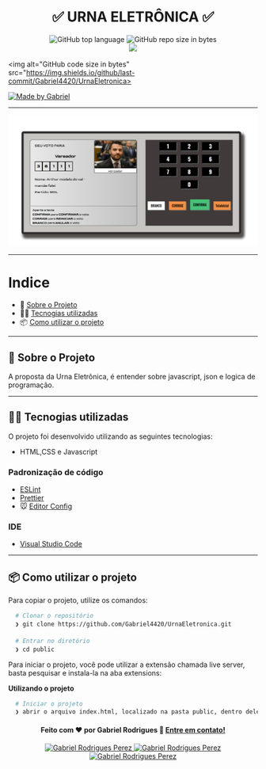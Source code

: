 <h1 align="center">
  ✅ URNA ELETRÔNICA ✅
</h1>

<p align="center">
   
  <img alt="GitHub top language" src="https://img.shields.io/github/languages/top/Gabriel4420/UrnaEletronica?logo=html">

  <img alt="GitHub repo size in bytes" src="https://img.shields.io/github/repo-size/Gabriel4420/UrnaEletronica?color=green">

  <br>
  
  <a href="https://www.codacy.com/manual/Gabriel4420/UrnaEletronica?utm_source=github.com&amp;utm_medium=referral&amp;utm_content=Gabriel4420/Urna_Eletronica&amp;utm_campaign=Badge_Grade">
    <img src="https://app.codacy.com/project/badge/Grade/6dd6b46abeb14e99935a2b9ac5c6ede2"/>
  </a>
  
  <img alt="GitHub code size in bytes" src="https://img.shields.io/github/last-commit/Gabriel4420/UrnaEletronica>


  <a href="https://www.linkedin.com/in/gabriel-rodrigues-perez-2069b072/">
    <img alt="Made by Gabriel" src="https://img.shields.io/badge/made%20by-Gabriel-%2304D361">
  </a>
</p>

---

<p align="center">
  <img alt="Gif da Aplicação" src="assets/Home.png" />
</p>

---

# Indice

- :rocket: [Sobre o Projeto](#rocket-sobre-o-projeto)
- 👨‍💻️ [Tecnogias utilizadas](#%EF%B8%8F-tecnogias-utilizadas)
- 📦️ [Como utilizar o projeto](#%EF%B8%8F-como-utilizar-o-projeto)
---

## :rocket: Sobre o Projeto

A proposta da Urna Eletrônica, é entender sobre javascript, json e logica de programação.

---

## 👨‍💻️ Tecnogias utilizadas

O projeto foi desenvolvido utilizando as seguintes tecnologias:

- HTML,CSS e Javascript


### Padronização de código

  - [ESLint](https://eslint.org/)
  - [Prettier](https://prettier.io/)
  - :mouse: [Editor Config](https://editorconfig.org/)

### IDE

  - [Visual Studio Code](https://code.visualstudio.com/)

---

## 📦️ Como utilizar o projeto

Para copiar o projeto, utilize os comandos:

```bash
  # Clonar o repositório
  ❯ git clone https://github.com/Gabriel4420/UrnaEletronica.git

  # Entrar no diretório
  ❯ cd public 
```
Para iniciar o projeto, você pode utilizar a extensão chamada live server, basta pesquisar e instala-la na aba extensions:

**Utilizando o projeto**

```bash
  # Iniciar o projeto
  ❯ abrir o arquivo index.html, localizado na pasta public, dentro dele clique com o botão direito do mouse, e em seguida clique em open with live server.
```
<h4 align="center">
  Feito com ❤️ por Gabriel Rodrigues 👋️ <a href="mailto:gabriel_rodrigues_perez@hotmail.com">Entre em contato!</a>
</h4>

<p align="center">

  <a href="https://www.linkedin.com/in/gabriel-rodrigues-perez-2069b072/">
    <img alt="Gabriel Rodrigues Perez" src="https://img.shields.io/badge/LinkedIn-Gabriel_Rodrigues-0e76a8?style=flat&logoColor=white&logo=linkedin">
  </a>
  <a href="https://www.facebook.com/gabriel.rodrigues.perez">
    <img alt="Gabriel Rodrigues Perez" src="https://img.shields.io/badge/Facebook-Gabriel_Rodrigues-1778F2?style=flat&logoColor=white&logo=facebook">
  </a>
  <a href="https://www.instagram.com/gabriel_rodrigues_perez/">
    <img alt="Gabriel Rodrigues Perez" src="https://img.shields.io/badge/Instagram-@gabriel4420-833AB4?style=flat&logoColor=white&logo=instagram">
  </a>
  
  
</p>